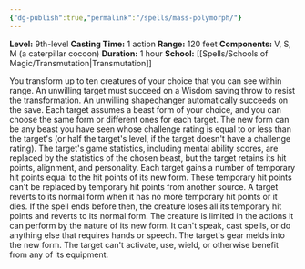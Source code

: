 ```yaml
---
{"dg-publish":true,"permalink":"/spells/mass-polymorph/"}
---
```


**Level:** 9th-level
**Casting Time:** 1 action
**Range:** 120 feet
**Components:** V, S, M (a caterpillar cocoon)
**Duration:** 1 hour
**School:** [[Spells/Schools of Magic/Transmutation\|Transmutation]]

You transform up to ten creatures of your choice that you can see within range. An unwilling target must succeed on a Wisdom saving throw to resist the transformation. An unwilling shapechanger automatically succeeds on the save.
Each target assumes a beast form of your choice, and you can choose the same form or different ones for each target. The new form can be any beast you have seen whose challenge rating is equal to or less than the target's (or half the target's level, if the target doesn't have a challenge rating). The target's game statistics, including mental ability scores, are replaced by the statistics of the chosen beast, but the target retains its hit points, alignment, and personality.
Each target gains a number of temporary hit points equal to the hit points of its new form. These temporary hit points can't be replaced by temporary hit points from another source. A target reverts to its normal form when it has no more temporary hit points or it dies. If the spell ends before then, the creature loses all its temporary hit points and reverts to its normal form.
The creature is limited in the actions it can perform by the nature of its new form. It can't speak, cast spells, or do anything else that requires hands or speech.
The target's gear melds into the new form. The target can't activate, use, wield, or otherwise benefit from any of its equipment.